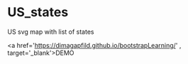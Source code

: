 # US_states
US svg map with list of states

<a href='https://dimagapfild.github.io/bootstrapLearning/' , target='_blank'>DEMO</a>
